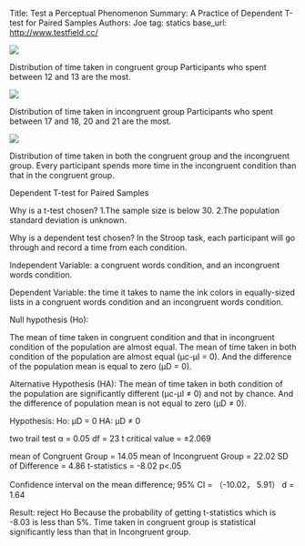 Title:   Test a Perceptual Phenomenon
Summary: A Practice of Dependent T-test for Paired Samples
Authors: Joe
tag: statics
base_url: http://www.testfield.cc/

![](Dependent%20T-test%20for%20Paired%20Samples/F5AA6B82-DB9D-4BB2-97D2-BA7A1D525FF3.png)

Distribution of time taken in congruent group
Participants who spent between 12  and 13 are the most.

![](Dependent%20T-test%20for%20Paired%20Samples/43899A55-1244-4DE2-B742-5B9AEA4C7501.png)

Distribution of time taken in incongruent group
Participants who spent between 17 and 18, 20 and 21 are the most.

![](Dependent%20T-test%20for%20Paired%20Samples/17172358-13A7-4163-9159-559C07380D10.png)

Distribution of time taken in both  the congruent group and the  incongruent group.
Every participant spends more time in the incongruent condition than that in  the congruent group.


Dependent T-test for Paired Samples

Why is a t-test chosen? 
1.The sample size is below 30.
2.The population standard deviation is unknown.

Why is a dependent test  chosen?
In the Stroop task, each participant will go through and record a time from each condition. 

Independent Variable: 
a congruent words condition, and an incongruent words condition.

Dependent Variable: 
 the time it takes to name the ink colors in equally-sized lists in a congruent words condition and an incongruent words condition. 

Null hypothesis (Ho):

The mean of time taken in congruent condition and that in incongruent condition  of  the population are almost equal.  The mean of  time  taken in both condition of the population are almost equal (μc-μI = 0).  And the difference of the population mean is equal to zero (μD = 0).

Alternative Hypothesis (HA):
The mean of  time  taken in both condition of the population are significantly different (μc-μI ≠ 0) and not by chance. And the difference of population mean is not  equal to zero (μD ≠ 0). 


Hypothesis:
Ho: μD = 0
HA: μD ≠ 0

two trail test
α = 0.05
df = 23
t critical value = ±2.069

mean of Congruent  Group = 14.05
mean of Incongruent Group = 22.02
SD of Difference = 4.86
t-statistics = -8.02
p<.05

Confidence interval on the mean difference; 95% CI = （-10.02， 5.91）
d = 1.64

Result: reject Ho
Because the probability of getting t-statistics which is -8.03 is less than 5%. Time taken in congruent group is statistical significantly less than that in Incongruent group.











